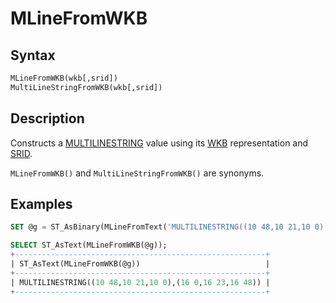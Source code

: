 # MLineFromWKB

## Syntax

```sql
MLineFromWKB(wkb[,srid])
MultiLineStringFromWKB(wkb[,srid])
```

## Description

Constructs a [MULTILINESTRING](/sql-statements-structure/geographic-geometric-features/geometry-constructors/multilinestring) value using its [WKB](/sql-statements-structure/geographic-geometric-features/wkb/well-known-binary-wkb-format)  representation and [SRID](/kb/en/srid/).

`MLineFromWKB()` and `MultiLineStringFromWKB()` are synonyms.

## Examples

```sql
SET @g = ST_AsBinary(MLineFromText('MULTILINESTRING((10 48,10 21,10 0),(16 0,16 23,16 48))'));

SELECT ST_AsText(MLineFromWKB(@g));
+--------------------------------------------------------+
| ST_AsText(MLineFromWKB(@g))                            |
+--------------------------------------------------------+
| MULTILINESTRING((10 48,10 21,10 0),(16 0,16 23,16 48)) |
+--------------------------------------------------------+
```